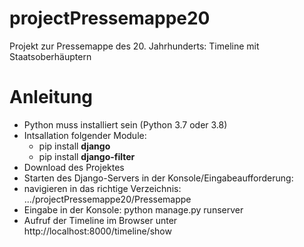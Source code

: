 # projectPressemappe20

Projekt zur Pressemappe des 20. Jahrhunderts: Timeline mit Staatsoberhäuptern

# Anleitung

- Python muss installiert sein (Python 3.7 oder 3.8)
- Intsallation folgender Module:
  - pip install **django**
  - pip install **django-filter**
 - Download des Projektes
 - Starten des Django-Servers in der Konsole/Eingabeaufforderung:
  - navigieren in das richtige Verzeichnis: .../projectPressemappe20/Pressemappe
  - Eingabe in der Konsole: python manage.py runserver
 - Aufruf der Timeline im Browser unter http://localhost:8000/timeline/show
